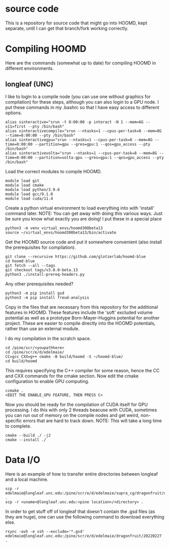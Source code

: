 # source code
This is a repository for source code that might go into HOOMD, kept separate, until I can get that
branch/fork working correctly.

# Compiling HOOMD
Here are the commands (somewhat up to date) for compiling HOOMD in different environments.

## longleaf (UNC)
I like to login to a compile node (you can use one without graphics for compilation) for these steps, although
you can also login to a GPU node. I put these commands in my .bashrc so that I have easy access to different
options.

    alias sinteractive="srun -t 8:00:00 -p interact -N 1 --mem=6G --x11=first --pty /bin/bash"
    alias sinteractivecompile="srun --ntasks=1 --cpus-per-task=8 --mem=8G --time=8:00:00 --pty /bin/bash"
    alias sinteractivegpu="srun --ntasks=1 --cpus-per-task=8 --mem=8G --time=8:00:00 --partition=gpu --gres=gpu:1 --qos=gpu_access --pty /bin/bash"
    alias sinteractivevolta="srun --ntasks=1 --cpus-per-task=8 --mem=8G --time=8:00:00 --partition=volta-gpu --gres=gpu:1 --qos=gpu_access --pty /bin/bash"

Load the correct modules to compile HOOMD.

    module load git
    module load cmake
    module load python/3.9.6
    module load gcc/9.1.0
    module load cuda/11.4

Create a python virtual environment to load everything into with 'install' command later.
NOTE: You can get away with doing this various ways. Just be sure you know what exactly
you are doing! I put these in a special place

    python3 -m venv virtual_envs/hoomd300beta13
    source ~/virtual_envs/hoomd300beta13/bin/activate

Get the HOOMD source code and put it somewhere convenient (also install the prerequisites for 
compilation).

    git clone --recursive https://github.com/glotzerlab/hoomd-blue
    cd hoomd-blue
    git fetch --all --tags
    git checkout tags/v3.0.0-beta.13
    python3 ./install-prereq-headers.py

Any other prerequisites needed?

    python3 -m pip install gsd
    python3 -m pip install freud-analysis

Copy in the files that are necessary from this repository for the additional features in HOOMD.
These features include the 'soft' excluded volume potential as well as a prototype Born-Mayer-Huggins
potential for another project. These are easier to compile directly into the HOOMD potentials, rather
than use an external module.

I do my compilation in the scratch space.

    cd /pine/scr/<youpathhere>
    cd /pine/scr/e/d/edelmaie/
    CC=gcc CXX=g++ cmake -B build/hoomd -S ~/hoomd-blue/
    cd build/hoomd

This requires specifying the C++ compiler for some reason, hence the CC and CXX commands for the
cmake section. Now edit the cmake configuration to enable GPU computing.

    ccmake .
    <EDIT THE ENABLE_GPU FEATURE, THEN PRESS C>

Now you should be ready for the compilation of CUDA itself for GPU processing. I do this with only 2 threads
beacuse with CUDA, sometimes you can run out of memory on the compile nodes and get weird, non-specific
errors that are hard to track down. NOTE: This will take a long time to complete.

    cmake --build ./ -j2
    cmake --install ./

# Data I/O
Here is an example of how to transfer entire directories between longleaf and a local machine.

    scp -r edelmaie@longleaf.unc.edu:/pine/scr/e/d/edelmaie/supra_cg/dragonfruit/data/20220204 .
    scp -r <uname>@longleaf.unc.edu:<pine location>/<directory> .

In order to get stuff off of longleaf that doesn't contain the .gsd files (as they are huge), one
can use the following command to download everything else.

    rsync -avh -e ssh --exclude='*.gsd' edelmaie@longleaf.unc.edu:/pine/scr/e/d/edelmaie/dragonfruit/20220227 .


